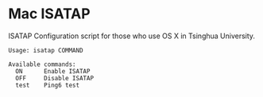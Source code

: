 Mac ISATAP
==========

ISATAP Configuration script for those who use OS X in Tsinghua University.

	Usage: isatap COMMAND
	
	Available commands:
	  ON      Enable ISATAP
	  OFF     Disable ISATAP
	  test    Ping6 test